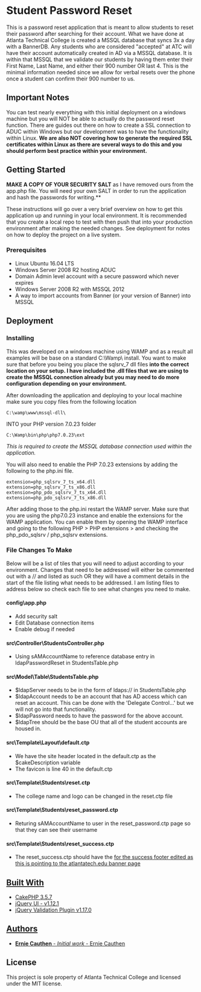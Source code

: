 # Student Password Reset

This is a password reset application that is meant to allow students to reset their password after searching for their account. What we have done at Atlanta Technical College is created a MSSQL database that syncs 3x a day with a BannerDB. Any students who are considered "accepted" at ATC will have their account automatically created in AD via a MSSQL database. It is within that MSSQL that we validate our students by having them enter their First Name, Last Name, and either their 900 number OR last 4. This is the minimal information needed since we allow for verbal resets over the phone once a student can confirm their 900 number to us.

## Important Notes

You can test nearly everything with this initial deployment on a windows machine but you will NOT be able to actually do the password reset function. There are guides out there on how to create a SSL connection to ADUC within Windows but our development was to have the functionality within Linux. **We are also NOT covering how to generate the required SSL certificates within Linux as there are several ways to do this and you should perform best practice within your environment.**

## Getting Started

**MAKE A COPY OF YOUR SECURITY SALT** as I have removed ours from the app.php file. You will need your own SALT in order to run the application and hash the passwords for writing.**

These instructions will go over a very brief overview on how to get this application up and running in your local environment. It is recommended that you create a local repo to test with then push that into your production environment after making the needed changes. See deployment for notes on how to deploy the project on a live system.

### Prerequisites

*   Linux Ubuntu 16.04 LTS
*   Windows Server 2008 R2 hosting ADUC
*   Domain Admin level account with a secure password which never expires
*   Windows Server 2008 R2 with MSSQL 2012
*   A way to import accounts from Banner (or your version of Banner) into MSSQL

## Deployment

### Installing

This was developed on a windows machine using WAMP and as a result all examples will be base on a standard C:\Wamp\ install. You want to make sure that before you being you place the sqlsrv_7 dll files **into the correct location on your setup. I have included the .dll files that we are using to create the MSSQL connection already but you may need to do more configuration depending on your environment.**

After downloading the application and deploying to your local machine make sure you copy files from the following location

```
C:\wamp\www\mssql-dll\
```

INTO your PHP version 7.0.23 folder

```
C:\Wamp\bin\php\php7.0.23\ext
```

*This is required to create the MSSQL database connection used within the application.*

You will also need to enable the PHP 7.0.23 extensions by adding the following to the php.ini file.

```
extension=php_sqlsrv_7_ts_x64.dll
extension=php_sqlsrv_7_ts_x86.dll
extension=php_pdo_sqlsrv_7_ts_x64.dll
extension=php_pdo_sqlsrv_7_ts_x86.dll
```

After adding those to the php.ini restart the WAMP server. Make sure that you are using the php7.0.23 instance and enable the extensions for the WAMP application. You can enable them by opening the WAMP interface and going to the following PHP > PHP extensions > and checking the php_pdo_sqlsrv / php_sqlsrv extensions.

### File Changes To Make

Below will be a list of tiles that you will need to adjust according to your environment. Changes that need to be addressed will either be commented out with a // and listed as such OR they will have a comment details in the start of the file listing what needs to be addressed. I am listing files to address below so check each file to see what changes you need to make.

#### config\app.php
*	Add security salt
*	Edit Database connection items
*	Enable debug if needed

#### src\Controller\StudentsController.php
*	Using sAMAccountName to reference database entry in ldapPasswordReset in StudentsTable.php

#### src\Model\Table\StudentsTable.php
*	$ldapServer needs to be in the form of ldaps:// in StudentsTable.php
*	$ldapAccount needs to be an account that has AD access which can reset an account. This can be done with the 'Delegate Control...' but we will not go into that functionality.
*	$ldapPassword needs to have the password for the above account.
*	$ldapTree should be the base OU that all of the student accounts are housed in.

#### src\Template\Layout\default.ctp
*	We have the site header located in the default.ctp as the $cakeDescription variable
*	The favicon is line 40 in the default.ctp

#### src\Template\Students\reset.ctp
*	The college name and logo can be changed in the reset.ctp file

#### src\Template\Students\reset_password.ctp
*	Returing sAMAccountName to user in the reset_password.ctp page so that they can see their username

#### src\Template\Students\reset_success.ctp
*	The reset_success.ctp should have the <a href=""> for the success footer edited as this is pointing to the atlantatech.edu banner page

## Built With

* CakePHP 3.5.7
* jQuery UI - v1.12.1
* jQuery Validation Plugin v1.17.0

## Authors

* **Ernie Cauthen** - *Initial work* - [Ernie Cauthen](https://github.com/erniecauthen)

## License

This project is sole property of Atlanta Technical College and licensed under the MIT license.
